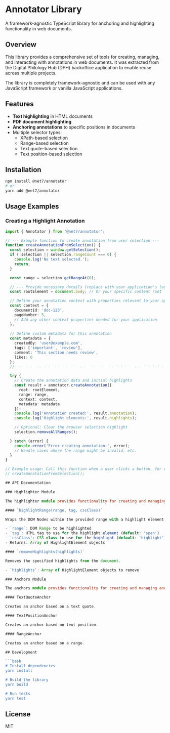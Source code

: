 # Annotator Library

A framework-agnostic TypeScript library for anchoring and highlighting functionality in web documents.

## Overview

This library provides a comprehensive set of tools for creating, managing, and interacting with annotations in web documents. It was extracted from the Digital Philology Hub (DPH) backoffice application to enable reuse across multiple projects.

The library is completely framework-agnostic and can be used with any JavaScript framework or vanilla JavaScript applications.

## Features

- **Text highlighting** in HTML documents
- **PDF document highlighting**
- **Anchoring annotations** to specific positions in documents
- Multiple selector types:
  - XPath-based selection
  - Range-based selection
  - Text quote-based selection
  - Text position-based selection

## Installation

```bash
npm install @net7/annotator
# or
yarn add @net7/annotator
```

## Usage Examples

### Creating a Highlight Annotation

````typescript
import { Annotator } from '@net7/annotator';

// --- Example function to create annotation from user selection ---
function createAnnotationFromSelection() {
  const selection = window.getSelection();
  if (!selection || selection.rangeCount === 0) {
    console.log('No text selected.');
    return;
  }

  const range = selection.getRangeAt(0);

  // --- Provide necessary details (replace with your application's logic) ---
  const rootElement = document.body; // Or your specific content root

  // Define your annotation context with properties relevant to your application
  const context = {
    documentId: 'doc-123',
    pageNumber: 5,
    // Add any other context properties needed for your application
  };
  
  // Define custom metadata for this annotation
  const metadata = {
    createdBy: 'user@example.com',
    tags: ['important', 'review'],
    comment: 'This section needs review',
    likes: 0
  };
  // --- --- --- --- --- --- --- --- --- --- --- --- --- --- --- --- --- ---

  try {
    // Create the annotation data and initial highlights
    const result = annotator.createAnnotation({
      root: rootElement,
      range: range,
      context: context,
      metadata: metadata
    });
    console.log('Annotation created:', result.annotation);
    console.log('Highlight elements:', result.highlights);

    // Optional: Clear the browser selection highlight
    selection.removeAllRanges();

  } catch (error) {
    console.error('Error creating annotation:', error);
    // Handle cases where the range might be invalid, etc.
  }
}

// Example usage: Call this function when a user clicks a button, for example.
// createAnnotationFromSelection();

## API Documentation

### Highlighter Module

The highlighter module provides functionality for creating and managing highlights in web documents.

#### `highlightRange(range, tag, cssClass)`

Wraps the DOM Nodes within the provided range with a highlight element of the specified class.

- `range`: DOM Range to be highlighted
- `tag`: HTML tag to use for the highlight element (default: 'span')
- `cssClass`: CSS class to use for the highlight (default: 'highlight')
- Returns: Array of HighlightElement objects

#### `removeHighlights(highlights)`

Removes the specified highlights from the document.

- `highlights`: Array of HighlightElement objects to remove

### Anchors Module

The anchors module provides functionality for creating and managing anchors in web documents.

#### TextQuoteAnchor

Creates an anchor based on a text quote.

#### TextPositionAnchor

Creates an anchor based on text position.

#### RangeAnchor

Creates an anchor based on a range.

## Development

```bash
# Install dependencies
yarn install

# Build the library
yarn build

# Run tests
yarn test
````

## License

MIT
